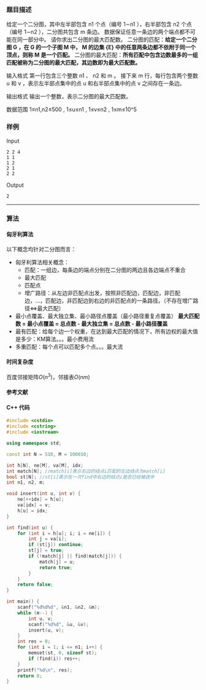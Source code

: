 ### 题目描述

给定一个二分图，其中左半部包含  n1  个点（编号  1∼n1 ），右半部包含  n2  个点（编号  1∼n2 ），二分图共包含  m  条边。
数据保证任意一条边的两个端点都不可能在同一部分中。
请你求出二分图的最大匹配数。
二分图的匹配：**给定一个二分图  G ，在  G  的一个子图  M  中， M  的边集  {E}  中的任意两条边都不依附于同一个顶点，则称  M  是一个匹配。**
二分图的最大匹配：**所有匹配中包含边数最多的一组匹配被称为二分图的最大匹配，其边数即为最大匹配数。**

输入格式
第一行包含三个整数  n1 、  n2  和  m 。
接下来  m  行，每行包含两个整数  u  和  v ，表示左半部点集中的点  u  和右半部点集中的点  v  之间存在一条边。

输出格式
输出一个整数，表示二分图的最大匹配数。

数据范围
1≤n1,n2≤500 ,
1≤u≤n1 ,
1≤v≤n2 ,
1≤m≤10^5

### 样例

Input

```
2 2 4
1 1
1 2
2 1
2 2

```

Output

```
2
```

----------

### 算法
#### 匈牙利算法

以下概念均针对二分图而言：
- 匈牙利算法相关概念：
	- 匹配：一组边，每条边的端点分别在二分图的两边且各边端点不重合
	- 最大匹配
	- 匹配点
	- 增广路径：从左边非匹配点出发，按照非匹配边，匹配边，非匹配边，...，匹配边，非匹配边到右边的非匹配点的一条路径。（不存在增广路径<=>最大匹配）
- 最小点覆盖、最大独立集、最小路径点覆盖（最小路径重复点覆盖）
	**最大匹配数 = 最小点覆盖 = 总点数 - 最大独立集 = 总点数 - 最小路径覆盖**
- 最有匹配：给每个边一个权重，在达到最大匹配的情况下，所有边权的最大值是多少：KM算法。。。最小费用流
- 多重匹配：每个点可以匹配多个点。。。最大流

#### 时间复杂度

百度邻接矩阵$O(n ^ 3)$，邻接表$O(nm)$

#### 参考文献

#### C++ 代码

``` cpp
#include <cstdio>
#include <cstring>
#include <iostream>

using namespace std;

const int N = 510, M = 100010;

int h[N], ne[M], va[M], idx;
int match[N]; //match[i]表示右边的结点i匹配的左边结点为match[i]
bool st[N]; //st[i]表示在一次find中右边的结点i是否已经被选中
int n1, n2, m;

void insert(int u, int v) {
    ne[++idx] = h[u];
    va[idx] = v;
    h[u] = idx;
}

int find(int u) {
    for (int i = h[u]; i; i = ne[i]) {
        int j = va[i];
        if (st[j]) continue;
        st[j] = true;
        if (!match[j] || find(match[j])) {
            match[j] = u;
            return true;
        }
    }
    return false;
}

int main() {
    scanf("%d%d%d", &n1, &n2, &m);
    while (m--) {
        int u, v;
        scanf("%d%d", &u, &v);
        insert(u, v);
    }
    int res = 0;
    for (int i = 1; i <= n1; i++) {
        memset(st, 0, sizeof st);
        if (find(i)) res++;
    }
    printf("%d\n", res);
    return 0;
}
```